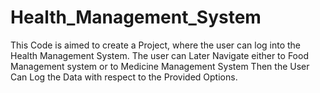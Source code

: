 # Health_Management_System
This Code is aimed to create a Project, where the user can log into the Health Management System.
The user can Later Navigate either to Food Management system or to Medicine Management System
Then the User Can Log the Data with respect to the Provided Options.
